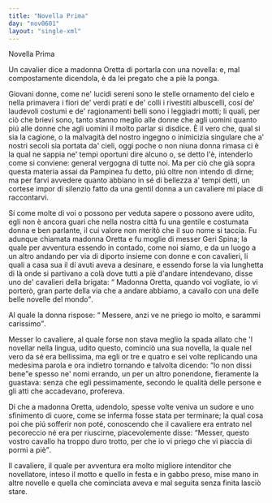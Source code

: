 ```yaml
---
title: "Novella Prima"
day: "nov0601"
layout: "single-xml"
---
```

<div id="nov0601" type="novella" who="filomena">
<head>Novella Prima</head>
<argument>
<p>
<milestone id="p06010001"/>Un 
            <name persref="cavaliere-0601" type="person">cavalier</name> dice a 
            <name persref="oretta" type="person">madonna Oretta</name> di portarla con una novella: e, mal compostamente dicendola, è da lei pregato che a piè la ponga.</p>
</argument>
<div3 type="commentary" who="filomena">
<p>
<milestone id="p06010002"/>Giovani donne, come ne' lucidi sereni sono le stelle ornamento del cielo e nella primavera i fiori de' verdi prati e de' colli i rivestiti albuscelli, cosí de' laudevoli costumi e de' ragionamenti belli sono i leggiadri motti; li quali, per ciò che brievi sono, tanto stanno meglio alle donne che agli uomini quanto piú alle donne che agli uomini il molto parlar si disdice. 
            <milestone id="p06010003"/>È il vero che, qual si sia la cagione, o la malvagità del nostro ingegno o inimicizia singulare che a' nostri secoli sia portata da' cieli, oggi poche o non niuna donna rimasa ci è la qual ne sappia ne' tempi oportuni dire alcuno o, se detto l'è, intenderlo come si conviene: general vergogna di tutte noi. 
            <milestone id="p06010004"/>Ma per ciò che già sopra questa materia assai da 
            <name persref="pampinea" type="person">Pampinea</name> fu detto, piú oltre non intendo di dirne; ma per farvi avvedere quanto abbiano in sé di bellezza a' tempi detti, un cortese impor di silenzio fatto da una 
            <name persref="oretta" type="person">gentil donna</name> a un 
            <name persref="cavaliere-0601" type="person">cavaliere</name> mi piace di raccontarvi.</p>
</div3>
<p>
<milestone id="p06010005"/>Sí come molte di voi o possono per veduta sapere o possono avere udito, egli non è ancora guari che nella 
          <name placeref="firenze" type="place">nostra città</name> fu una gentile e costumata donna e ben parlante, il cui valore non meritò che il suo nome si taccia. 
          <milestone id="p06010006"/>Fu adunque chiamata 
          <name persref="oretta" type="person">madonna Oretta</name> e fu moglie di messer 
          <name persref="gerispina" type="person">Geri Spina</name>; la quale per avventura essendo in 
          <name placeref="contado-0601" type="place">contado</name>, come noi siamo, e da un luogo a un altro andando per via di diporto insieme con donne e con cavalieri, li quali a casa sua il dí avuti aveva a desinare, e essendo forse la via lunghetta di là onde si partivano a colà dove tutti a piè d'andare intendevano, disse uno de' cavalieri della brigata: 
          <milestone id="p06010007"/>
<q direct="unspecified" who="cavaliere-0601">
<name persref="oretta" type="person">Madonna Oretta</name>, quando voi vogliate, io vi porterò, gran parte della via che a andare abbiamo, a cavallo con una delle belle novelle del mondo</q>.</p>
<p>
<milestone id="p06010008"/>Al quale 
          <name persref="oretta" type="person">la donna</name> rispose: 
          <q direct="unspecified" who="oretta">
<name persref="cavaliere-0601" type="person">Messere</name>, anzi ve ne priego io molto, e sarammi carissimo</q>.</p>
<p>
<milestone id="p06010009"/>Messer lo 
          <name persref="cavaliere-0601" type="person">cavaliere</name>, al quale forse non stava meglio la spada allato che 'l novellar nella lingua, udito questo, cominciò una sua novella, la quale nel vero da sé era bellissima, ma egli or tre e quatro e sei volte replicando una medesima parola e ora indietro tornando e talvolta dicendo: 
          <q direct="unspecified" who="cavaliere-0601">Io non dissi bene</q>e spesso ne' nomi errando, un per un altro ponendone, fieramente la guastava: senza che egli pessimamente, secondo le qualità delle persone e gli atti che accadevano, profereva.</p>
<p>
<milestone id="p06010010"/>Di che a madonna 
          <name persref="oretta" type="person">Oretta</name>, udendolo, spesse volte veniva un sudore e uno sfinimento di cuore, come se inferma fosse stata per terminare; la qual cosa poi che piú sofferir non poté, conoscendo che il 
          <name persref="cavaliere-0601" type="person">cavaliere</name> era entrato nel pecoreccio né era per riuscirne, piacevolemente disse: 
          <milestone id="p06010011"/>
<q direct="unspecified" who="oretta">Messer, questo vostro cavallo ha troppo duro trotto, per che io vi priego che vi piaccia di pormi a piè</q>.</p>
<p>
<milestone id="p06010012"/>Il 
          <name persref="cavaliere-0601" type="person">cavaliere</name>, il quale per avventura era molto migliore intenditor che novellatore, inteso il motto e quello in festa e in gabbo preso, mise mano in altre novelle e quella che cominciata aveva e mal seguita senza finita lasciò stare.</p>
</div>